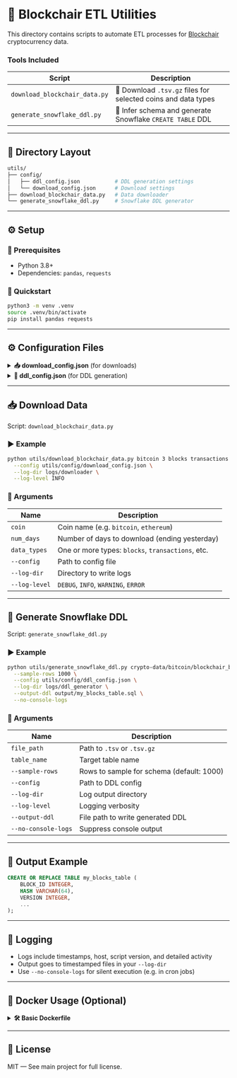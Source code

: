 # 🧰 Blockchair ETL Utilities

This directory contains scripts to automate ETL processes for [Blockchair](https://blockchair.com/) cryptocurrency data.

### Tools Included

| Script | Description |
|--------|-------------|
| `download_blockchair_data.py` | 🔽 Download `.tsv.gz` files for selected coins and data types |
| `generate_snowflake_ddl.py`   | 🧱 Infer schema and generate Snowflake `CREATE TABLE` DDL |

---

## 📁 Directory Layout

```bash
utils/
├── config/
│   ├── ddl_config.json           # DDL generation settings
│   └── download_config.json      # Download settings
├── download_blockchair_data.py   # Data downloader
└── generate_snowflake_ddl.py     # Snowflake DDL generator
````

---

## ⚙️ Setup

### 🔧 Prerequisites

* Python 3.8+
* Dependencies: `pandas`, `requests`

### 🧪 Quickstart

```bash
python3 -m venv .venv
source .venv/bin/activate
pip install pandas requests
```

---

## ⚙️ Configuration Files

<details>
<summary><strong>📥 download_config.json</strong> (for downloads)</summary>

```json
{
  "base_url": "https://gz.blockchair.com",
  "base_dir": "crypto-data"
}
```

* `base_url`: Base URL for Blockchair data.
* `base_dir`: Directory for downloaded files.

</details>

<details>
<summary><strong>📐 ddl_config.json</strong> (for DDL generation)</summary>

```json
{
  "default_string_length": 64,
  "varchar_tiers": [16, 32, 64, 128, 256, 512, 1024, 2048, 4096, 8388608, 16777216]
}
```

* `default_string_length`: Used when no max length is detected.
* `varchar_tiers`: Candidate sizes for `VARCHAR(n)`.

</details>

---

## 📥 Download Data

Script: `download_blockchair_data.py`

### ▶️ Example

```bash
python utils/download_blockchair_data.py bitcoin 3 blocks transactions \
  --config utils/config/download_config.json \
  --log-dir logs/downloader \
  --log-level INFO
```

### 🧾 Arguments

| Name          | Description                                       |
| ------------- | ------------------------------------------------- |
| `coin`        | Coin name (e.g. `bitcoin`, `ethereum`)            |
| `num_days`    | Number of days to download (ending yesterday)     |
| `data_types`  | One or more types: `blocks`, `transactions`, etc. |
| `--config`    | Path to config file                               |
| `--log-dir`   | Directory to write logs                           |
| `--log-level` | `DEBUG`, `INFO`, `WARNING`, `ERROR`               |

---

## 🧱 Generate Snowflake DDL

Script: `generate_snowflake_ddl.py`

### ▶️ Example

```bash
python utils/generate_snowflake_ddl.py crypto-data/bitcoin/blockchair_bitcoin_blocks_20250101.tsv.gz my_blocks_table \
  --sample-rows 1000 \
  --config utils/config/ddl_config.json \
  --log-dir logs/ddl_generator \
  --output-ddl output/my_blocks_table.sql \
  --no-console-logs
```

### 🧾 Arguments

| Name                | Description                               |
| ------------------- | ----------------------------------------- |
| `file_path`         | Path to `.tsv` or `.tsv.gz`               |
| `table_name`        | Target table name                         |
| `--sample-rows`     | Rows to sample for schema (default: 1000) |
| `--config`          | Path to DDL config                        |
| `--log-dir`         | Log output directory                      |
| `--log-level`       | Logging verbosity                         |
| `--output-ddl`      | File path to write generated DDL          |
| `--no-console-logs` | Suppress console output                   |

---

## 📄 Output Example

```sql
CREATE OR REPLACE TABLE my_blocks_table (
    BLOCK_ID INTEGER,
    HASH VARCHAR(64),
    VERSION INTEGER,
    ...
);
```

---

## 📝 Logging

* Logs include timestamps, host, script version, and detailed activity
* Output goes to timestamped files in your `--log-dir`
* Use `--no-console-logs` for silent execution (e.g. in cron jobs)

---

## 🐳 Docker Usage (Optional)

<details>
<summary><strong>🛠️ Basic Dockerfile</strong></summary>

```Dockerfile
FROM python:3.11-slim
WORKDIR /app
COPY utils/ ./utils/
RUN pip install pandas requests

CMD ["python", "utils/download_blockchair_data.py"]
```

### Build and Run

```bash
docker build -t blockchair-etl .
docker run --rm blockchair-etl bitcoin 1 blocks
```

</details>

---

## 📃 License

MIT — See main project for full license.
